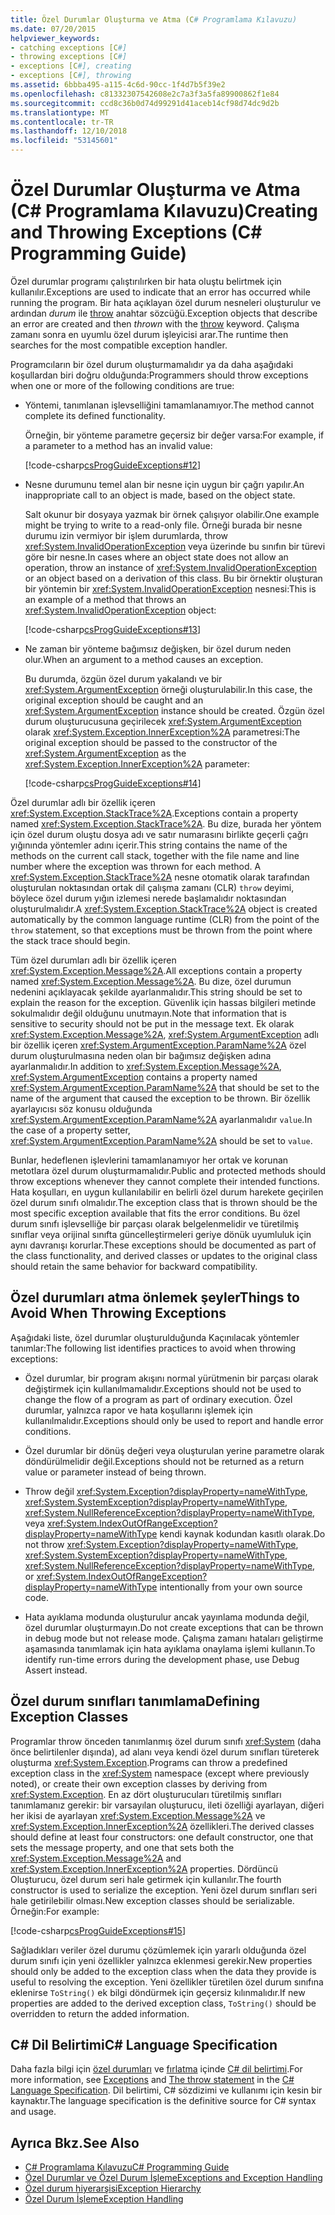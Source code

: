 ```yaml
---
title: Özel Durumlar Oluşturma ve Atma (C# Programlama Kılavuzu)
ms.date: 07/20/2015
helpviewer_keywords:
- catching exceptions [C#]
- throwing exceptions [C#]
- exceptions [C#], creating
- exceptions [C#], throwing
ms.assetid: 6bbba495-a115-4c6d-90cc-1f4d7b5f39e2
ms.openlocfilehash: c81332307542608e2c7a3f3a5fa89900862f1e84
ms.sourcegitcommit: ccd8c36b0d74d99291d41aceb14cf98d74dc9d2b
ms.translationtype: MT
ms.contentlocale: tr-TR
ms.lasthandoff: 12/10/2018
ms.locfileid: "53145601"
---
```

# <a name="creating-and-throwing-exceptions-c-programming-guide"></a><span data-ttu-id="c3349-102">Özel Durumlar Oluşturma ve Atma (C# Programlama Kılavuzu)</span><span class="sxs-lookup"><span data-stu-id="c3349-102">Creating and Throwing Exceptions (C# Programming Guide)</span></span>
<span data-ttu-id="c3349-103">Özel durumlar programı çalıştırılırken bir hata oluştu belirtmek için kullanılır.</span><span class="sxs-lookup"><span data-stu-id="c3349-103">Exceptions are used to indicate that an error has occurred while running the program.</span></span> <span data-ttu-id="c3349-104">Bir hata açıklayan özel durum nesneleri oluşturulur ve ardından *durum* ile [throw](../../../csharp/language-reference/keywords/throw.md) anahtar sözcüğü.</span><span class="sxs-lookup"><span data-stu-id="c3349-104">Exception objects that describe an error are created and then *thrown* with the [throw](../../../csharp/language-reference/keywords/throw.md) keyword.</span></span> <span data-ttu-id="c3349-105">Çalışma zamanı sonra en uyumlu özel durum işleyicisi arar.</span><span class="sxs-lookup"><span data-stu-id="c3349-105">The runtime then searches for the most compatible exception handler.</span></span>  
  
 <span data-ttu-id="c3349-106">Programcıların bir özel durum oluşturmamalıdır ya da daha aşağıdaki koşullardan biri doğru olduğunda:</span><span class="sxs-lookup"><span data-stu-id="c3349-106">Programmers should throw exceptions when one or more of the following conditions are true:</span></span>  
  
-   <span data-ttu-id="c3349-107">Yöntemi, tanımlanan işlevselliğini tamamlanamıyor.</span><span class="sxs-lookup"><span data-stu-id="c3349-107">The method cannot complete its defined functionality.</span></span>  
  
     <span data-ttu-id="c3349-108">Örneğin, bir yönteme parametre geçersiz bir değer varsa:</span><span class="sxs-lookup"><span data-stu-id="c3349-108">For example, if a parameter to a method has an invalid value:</span></span>  
  
     [!code-csharp[csProgGuideExceptions#12](../../../csharp/programming-guide/exceptions/codesnippet/CSharp/creating-and-throwing-exceptions_1.cs)]  
  
-   <span data-ttu-id="c3349-109">Nesne durumunu temel alan bir nesne için uygun bir çağrı yapılır.</span><span class="sxs-lookup"><span data-stu-id="c3349-109">An inappropriate call to an object is made, based on the object state.</span></span>  
  
     <span data-ttu-id="c3349-110">Salt okunur bir dosyaya yazmak bir örnek çalışıyor olabilir.</span><span class="sxs-lookup"><span data-stu-id="c3349-110">One example might be trying to write to a read-only file.</span></span> <span data-ttu-id="c3349-111">Örneği burada bir nesne durumu izin vermiyor bir işlem durumlarda, throw <xref:System.InvalidOperationException> veya üzerinde bu sınıfın bir türevi göre bir nesne.</span><span class="sxs-lookup"><span data-stu-id="c3349-111">In cases where an object state does not allow an operation, throw an instance of <xref:System.InvalidOperationException> or an object based on a derivation of this class.</span></span> <span data-ttu-id="c3349-112">Bu bir örnektir oluşturan bir yöntemin bir <xref:System.InvalidOperationException> nesnesi:</span><span class="sxs-lookup"><span data-stu-id="c3349-112">This is an example of a method that throws an <xref:System.InvalidOperationException> object:</span></span>  
  
     [!code-csharp[csProgGuideExceptions#13](../../../csharp/programming-guide/exceptions/codesnippet/CSharp/creating-and-throwing-exceptions_2.cs)]  
  
-   <span data-ttu-id="c3349-113">Ne zaman bir yönteme bağımsız değişken, bir özel durum neden olur.</span><span class="sxs-lookup"><span data-stu-id="c3349-113">When an argument to a method causes an exception.</span></span>  
  
     <span data-ttu-id="c3349-114">Bu durumda, özgün özel durum yakalandı ve bir <xref:System.ArgumentException> örneği oluşturulabilir.</span><span class="sxs-lookup"><span data-stu-id="c3349-114">In this case, the original exception should be caught and an <xref:System.ArgumentException> instance should be created.</span></span> <span data-ttu-id="c3349-115">Özgün özel durum oluşturucusuna geçirilecek <xref:System.ArgumentException> olarak <xref:System.Exception.InnerException%2A> parametresi:</span><span class="sxs-lookup"><span data-stu-id="c3349-115">The original exception should be passed to the constructor of the <xref:System.ArgumentException> as the <xref:System.Exception.InnerException%2A> parameter:</span></span>  
  
     [!code-csharp[csProgGuideExceptions#14](../../../csharp/programming-guide/exceptions/codesnippet/CSharp/creating-and-throwing-exceptions_3.cs)]  
  
 <span data-ttu-id="c3349-116">Özel durumlar adlı bir özellik içeren <xref:System.Exception.StackTrace%2A>.</span><span class="sxs-lookup"><span data-stu-id="c3349-116">Exceptions contain a property named <xref:System.Exception.StackTrace%2A>.</span></span> <span data-ttu-id="c3349-117">Bu dize, burada her yöntem için özel durum oluştu dosya adı ve satır numarasını birlikte geçerli çağrı yığınında yöntemler adını içerir.</span><span class="sxs-lookup"><span data-stu-id="c3349-117">This string contains the name of the methods on the current call stack, together with the file name and line number where the exception was thrown for each method.</span></span> <span data-ttu-id="c3349-118">A <xref:System.Exception.StackTrace%2A> nesne otomatik olarak tarafından oluşturulan noktasından ortak dil çalışma zamanı (CLR) `throw` deyimi, böylece özel durum yığın izlemesi nerede başlamalıdır noktasından oluşturulmalıdır.</span><span class="sxs-lookup"><span data-stu-id="c3349-118">A <xref:System.Exception.StackTrace%2A> object is created automatically by the common language runtime (CLR) from the point of the `throw` statement, so that exceptions must be thrown from the point where the stack trace should begin.</span></span>  
  
 <span data-ttu-id="c3349-119">Tüm özel durumları adlı bir özellik içeren <xref:System.Exception.Message%2A>.</span><span class="sxs-lookup"><span data-stu-id="c3349-119">All exceptions contain a property named <xref:System.Exception.Message%2A>.</span></span> <span data-ttu-id="c3349-120">Bu dize, özel durumun nedenini açıklayacak şekilde ayarlanmalıdır.</span><span class="sxs-lookup"><span data-stu-id="c3349-120">This string should be set to explain the reason for the exception.</span></span> <span data-ttu-id="c3349-121">Güvenlik için hassas bilgileri metinde sokulmalıdır değil olduğunu unutmayın.</span><span class="sxs-lookup"><span data-stu-id="c3349-121">Note that information that is sensitive to security should not be put in the message text.</span></span> <span data-ttu-id="c3349-122">Ek olarak <xref:System.Exception.Message%2A>, <xref:System.ArgumentException> adlı bir özellik içeren <xref:System.ArgumentException.ParamName%2A> özel durum oluşturulmasına neden olan bir bağımsız değişken adına ayarlanmalıdır.</span><span class="sxs-lookup"><span data-stu-id="c3349-122">In addition to <xref:System.Exception.Message%2A>, <xref:System.ArgumentException> contains a property named <xref:System.ArgumentException.ParamName%2A> that should be set to the name of the argument that caused the exception to be thrown.</span></span> <span data-ttu-id="c3349-123">Bir özellik ayarlayıcısı söz konusu olduğunda <xref:System.ArgumentException.ParamName%2A> ayarlanmalıdır `value`.</span><span class="sxs-lookup"><span data-stu-id="c3349-123">In the case of a property setter, <xref:System.ArgumentException.ParamName%2A> should be set to `value`.</span></span>  
  
 <span data-ttu-id="c3349-124">Bunlar, hedeflenen işlevlerini tamamlanamıyor her ortak ve korunan metotlara özel durum oluşturmamalıdır.</span><span class="sxs-lookup"><span data-stu-id="c3349-124">Public and protected methods should throw exceptions whenever they cannot complete their intended functions.</span></span> <span data-ttu-id="c3349-125">Hata koşulları, en uygun kullanılabilir en belirli özel durum harekete geçirilen özel durum sınıfı olmalıdır.</span><span class="sxs-lookup"><span data-stu-id="c3349-125">The exception class that is thrown should be the most specific exception available that fits the error conditions.</span></span> <span data-ttu-id="c3349-126">Bu özel durum sınıfı işlevselliğe bir parçası olarak belgelenmelidir ve türetilmiş sınıflar veya orijinal sınıfta güncelleştirmeleri geriye dönük uyumluluk için aynı davranışı korurlar.</span><span class="sxs-lookup"><span data-stu-id="c3349-126">These exceptions should be documented as part of the class functionality, and derived classes or updates to the original class should retain the same behavior for backward compatibility.</span></span>  
  
## <a name="things-to-avoid-when-throwing-exceptions"></a><span data-ttu-id="c3349-127">Özel durumları atma önlemek şeyler</span><span class="sxs-lookup"><span data-stu-id="c3349-127">Things to Avoid When Throwing Exceptions</span></span>  
 <span data-ttu-id="c3349-128">Aşağıdaki liste, özel durumlar oluşturulduğunda Kaçınılacak yöntemler tanımlar:</span><span class="sxs-lookup"><span data-stu-id="c3349-128">The following list identifies practices to avoid when throwing exceptions:</span></span>  
  
-   <span data-ttu-id="c3349-129">Özel durumlar, bir program akışını normal yürütmenin bir parçası olarak değiştirmek için kullanılmamalıdır.</span><span class="sxs-lookup"><span data-stu-id="c3349-129">Exceptions should not be used to change the flow of a program as part of ordinary execution.</span></span> <span data-ttu-id="c3349-130">Özel durumlar, yalnızca rapor ve hata koşullarını işlemek için kullanılmalıdır.</span><span class="sxs-lookup"><span data-stu-id="c3349-130">Exceptions should only be used to report and handle error conditions.</span></span>  
  
-   <span data-ttu-id="c3349-131">Özel durumlar bir dönüş değeri veya oluşturulan yerine parametre olarak döndürülmelidir değil.</span><span class="sxs-lookup"><span data-stu-id="c3349-131">Exceptions should not be returned as a return value or parameter instead of being thrown.</span></span>  
  
-   <span data-ttu-id="c3349-132">Throw değil <xref:System.Exception?displayProperty=nameWithType>, <xref:System.SystemException?displayProperty=nameWithType>, <xref:System.NullReferenceException?displayProperty=nameWithType>, veya <xref:System.IndexOutOfRangeException?displayProperty=nameWithType> kendi kaynak kodundan kasıtlı olarak.</span><span class="sxs-lookup"><span data-stu-id="c3349-132">Do not throw <xref:System.Exception?displayProperty=nameWithType>, <xref:System.SystemException?displayProperty=nameWithType>, <xref:System.NullReferenceException?displayProperty=nameWithType>, or <xref:System.IndexOutOfRangeException?displayProperty=nameWithType> intentionally from your own source code.</span></span>  
  
-   <span data-ttu-id="c3349-133">Hata ayıklama modunda oluşturulur ancak yayınlama modunda değil, özel durumlar oluşturmayın.</span><span class="sxs-lookup"><span data-stu-id="c3349-133">Do not create exceptions that can be thrown in debug mode but not release mode.</span></span> <span data-ttu-id="c3349-134">Çalışma zamanı hataları geliştirme aşamasında tanımlamak için hata ayıklama onaylama işlemi kullanın.</span><span class="sxs-lookup"><span data-stu-id="c3349-134">To identify run-time errors during the development phase, use Debug Assert instead.</span></span>  
  
## <a name="defining-exception-classes"></a><span data-ttu-id="c3349-135">Özel durum sınıfları tanımlama</span><span class="sxs-lookup"><span data-stu-id="c3349-135">Defining Exception Classes</span></span>  
 <span data-ttu-id="c3349-136">Programlar throw önceden tanımlanmış özel durum sınıfı <xref:System> (daha önce belirtilenler dışında), ad alanı veya kendi özel durum sınıfları türeterek oluşturma <xref:System.Exception>.</span><span class="sxs-lookup"><span data-stu-id="c3349-136">Programs can throw a predefined exception class in the <xref:System> namespace (except where previously noted), or create their own exception classes by deriving from <xref:System.Exception>.</span></span> <span data-ttu-id="c3349-137">En az dört oluşturucuları türetilmiş sınıfları tanımlamanız gerekir: bir varsayılan oluşturucu, ileti özelliği ayarlayan, diğeri her ikisi de ayarlayan <xref:System.Exception.Message%2A> ve <xref:System.Exception.InnerException%2A> özellikleri.</span><span class="sxs-lookup"><span data-stu-id="c3349-137">The derived classes should define at least four constructors: one default constructor, one that sets the message property, and one that sets both the <xref:System.Exception.Message%2A> and <xref:System.Exception.InnerException%2A> properties.</span></span> <span data-ttu-id="c3349-138">Dördüncü Oluşturucu, özel durum seri hale getirmek için kullanılır.</span><span class="sxs-lookup"><span data-stu-id="c3349-138">The fourth constructor is used to serialize the exception.</span></span> <span data-ttu-id="c3349-139">Yeni özel durum sınıfları seri hale getirilebilir olması.</span><span class="sxs-lookup"><span data-stu-id="c3349-139">New exception classes should be serializable.</span></span> <span data-ttu-id="c3349-140">Örneğin:</span><span class="sxs-lookup"><span data-stu-id="c3349-140">For example:</span></span>  
  
 [!code-csharp[csProgGuideExceptions#15](../../../csharp/programming-guide/exceptions/codesnippet/CSharp/creating-and-throwing-exceptions_4.cs)]  
  
 <span data-ttu-id="c3349-141">Sağladıkları veriler özel durumu çözümlemek için yararlı olduğunda özel durum sınıfı için yeni özellikler yalnızca eklenmesi gerekir.</span><span class="sxs-lookup"><span data-stu-id="c3349-141">New properties should only be added to the exception class when the data they provide is useful to resolving the exception.</span></span> <span data-ttu-id="c3349-142">Yeni özellikler türetilen özel durum sınıfına eklenirse `ToString()` ek bilgi döndürmek için geçersiz kılınmalıdır.</span><span class="sxs-lookup"><span data-stu-id="c3349-142">If new properties are added to the derived exception class, `ToString()` should be overridden to return the added information.</span></span>  
  
## <a name="c-language-specification"></a><span data-ttu-id="c3349-143">C# Dil Belirtimi</span><span class="sxs-lookup"><span data-stu-id="c3349-143">C# Language Specification</span></span>  

<span data-ttu-id="c3349-144">Daha fazla bilgi için [özel durumları](~/_csharplang/spec/exceptions.md) ve [fırlatma](~/_csharplang/spec/statements.md#the-throw-statement) içinde [ C# dil belirtimi](../../language-reference/language-specification/index.md).</span><span class="sxs-lookup"><span data-stu-id="c3349-144">For more information, see [Exceptions](~/_csharplang/spec/exceptions.md) and [The throw statement](~/_csharplang/spec/statements.md#the-throw-statement) in the [C# Language Specification](../../language-reference/language-specification/index.md).</span></span> <span data-ttu-id="c3349-145">Dil belirtimi, C# sözdizimi ve kullanımı için kesin bir kaynaktır.</span><span class="sxs-lookup"><span data-stu-id="c3349-145">The language specification is the definitive source for C# syntax and usage.</span></span>
  
## <a name="see-also"></a><span data-ttu-id="c3349-146">Ayrıca Bkz.</span><span class="sxs-lookup"><span data-stu-id="c3349-146">See Also</span></span>

- [<span data-ttu-id="c3349-147">C# Programlama Kılavuzu</span><span class="sxs-lookup"><span data-stu-id="c3349-147">C# Programming Guide</span></span>](../../../csharp/programming-guide/index.md)  
- [<span data-ttu-id="c3349-148">Özel Durumlar ve Özel Durum İşleme</span><span class="sxs-lookup"><span data-stu-id="c3349-148">Exceptions and Exception Handling</span></span>](../../../csharp/programming-guide/exceptions/index.md)  
- [<span data-ttu-id="c3349-149">Özel durum hiyerarşisi</span><span class="sxs-lookup"><span data-stu-id="c3349-149">Exception Hierarchy</span></span>](../../../standard/exceptions/index.md)  
- [<span data-ttu-id="c3349-150">Özel Durum İşleme</span><span class="sxs-lookup"><span data-stu-id="c3349-150">Exception Handling</span></span>](../../../csharp/programming-guide/exceptions/exception-handling.md)
